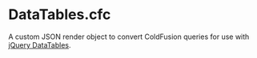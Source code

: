 DataTables.cfc
===============

A custom JSON render object to convert ColdFusion queries for use with [jQuery DataTables](http://datatables.net/).
